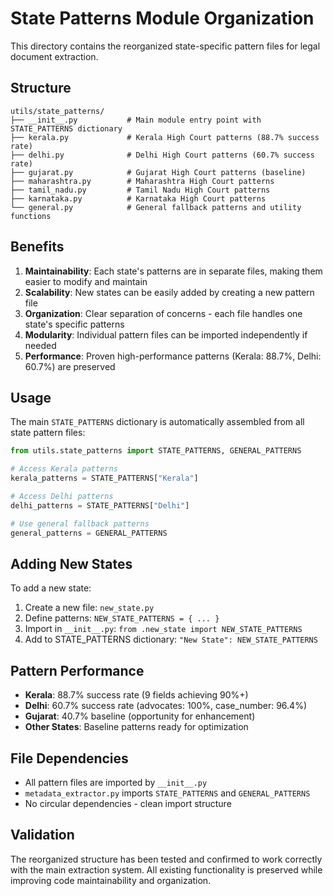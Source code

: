 # State Patterns Module Organization

This directory contains the reorganized state-specific pattern files for legal document extraction. 

## Structure

```
utils/state_patterns/
├── __init__.py           # Main module entry point with STATE_PATTERNS dictionary
├── kerala.py             # Kerala High Court patterns (88.7% success rate)
├── delhi.py              # Delhi High Court patterns (60.7% success rate)
├── gujarat.py            # Gujarat High Court patterns (baseline)
├── maharashtra.py        # Maharashtra High Court patterns
├── tamil_nadu.py         # Tamil Nadu High Court patterns
├── karnataka.py          # Karnataka High Court patterns
└── general.py            # General fallback patterns and utility functions
```

## Benefits

1. **Maintainability**: Each state's patterns are in separate files, making them easier to modify and maintain
2. **Scalability**: New states can be easily added by creating a new pattern file
3. **Organization**: Clear separation of concerns - each file handles one state's specific patterns
4. **Modularity**: Individual pattern files can be imported independently if needed
5. **Performance**: Proven high-performance patterns (Kerala: 88.7%, Delhi: 60.7%) are preserved

## Usage

The main `STATE_PATTERNS` dictionary is automatically assembled from all state pattern files:

```python
from utils.state_patterns import STATE_PATTERNS, GENERAL_PATTERNS

# Access Kerala patterns
kerala_patterns = STATE_PATTERNS["Kerala"]

# Access Delhi patterns  
delhi_patterns = STATE_PATTERNS["Delhi"]

# Use general fallback patterns
general_patterns = GENERAL_PATTERNS
```

## Adding New States

To add a new state:

1. Create a new file: `new_state.py`
2. Define patterns: `NEW_STATE_PATTERNS = { ... }`
3. Import in `__init__.py`: `from .new_state import NEW_STATE_PATTERNS`
4. Add to STATE_PATTERNS dictionary: `"New State": NEW_STATE_PATTERNS`

## Pattern Performance

- **Kerala**: 88.7% success rate (9 fields achieving 90%+)
- **Delhi**: 60.7% success rate (advocates: 100%, case_number: 96.4%)
- **Gujarat**: 40.7% baseline (opportunity for enhancement)
- **Other States**: Baseline patterns ready for optimization

## File Dependencies

- All pattern files are imported by `__init__.py`
- `metadata_extractor.py` imports `STATE_PATTERNS` and `GENERAL_PATTERNS`
- No circular dependencies - clean import structure

## Validation

The reorganized structure has been tested and confirmed to work correctly with the main extraction system. All existing functionality is preserved while improving code maintainability and organization.
